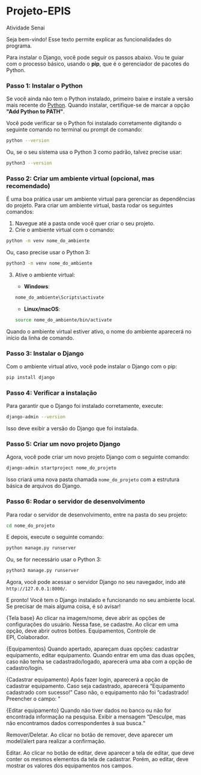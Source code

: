 # Projeto-EPIS
 Atividade Senai
 
Seja bem-vindo! Esse texto permite explicar as funcionalidades do programa.

Para instalar o Django, você pode seguir os passos abaixo. Vou te guiar com o processo básico, usando o **pip**, que é o gerenciador de pacotes do Python.

### Passo 1: Instalar o Python
Se você ainda não tem o Python instalado, primeiro baixe e instale a versão mais recente do [Python](https://www.python.org/downloads/). Quando instalar, certifique-se de marcar a opção **"Add Python to PATH"**.

Você pode verificar se o Python foi instalado corretamente digitando o seguinte comando no terminal ou prompt de comando:

```bash
python --version
```

Ou, se o seu sistema usa o Python 3 como padrão, talvez precise usar:

```bash
python3 --version
```

### Passo 2: Criar um ambiente virtual (opcional, mas recomendado)
É uma boa prática usar um ambiente virtual para gerenciar as dependências do projeto. Para criar um ambiente virtual, basta rodar os seguintes comandos:

1. Navegue até a pasta onde você quer criar o seu projeto.
2. Crie o ambiente virtual com o comando:

```bash
python -m venv nome_do_ambiente
```

Ou, caso precise usar o Python 3:

```bash
python3 -m venv nome_do_ambiente
```

3. Ative o ambiente virtual:

   - **Windows**:

   ```bash
   nome_do_ambiente\Scripts\activate
   ```

   - **Linux/macOS**:

   ```bash
   source nome_do_ambiente/bin/activate
   ```

Quando o ambiente virtual estiver ativo, o nome do ambiente aparecerá no início da linha de comando.

### Passo 3: Instalar o Django
Com o ambiente virtual ativo, você pode instalar o Django com o pip:

```bash
pip install django
```

### Passo 4: Verificar a instalação
Para garantir que o Django foi instalado corretamente, execute:

```bash
django-admin --version
```

Isso deve exibir a versão do Django que foi instalada.

### Passo 5: Criar um novo projeto Django
Agora, você pode criar um novo projeto Django com o seguinte comando:

```bash
django-admin startproject nome_do_projeto
```

Isso criará uma nova pasta chamada `nome_do_projeto` com a estrutura básica de arquivos do Django.

### Passo 6: Rodar o servidor de desenvolvimento
Para rodar o servidor de desenvolvimento, entre na pasta do seu projeto:

```bash
cd nome_do_projeto
```

E depois, execute o seguinte comando:

```bash
python manage.py runserver
```

Ou, se for necessário usar o Python 3:

```bash
python3 manage.py runserver
```

Agora, você pode acessar o servidor Django no seu navegador, indo até `http://127.0.0.1:8000/`.

E pronto! Você tem o Django instalado e funcionando no seu ambiente local. Se precisar de mais alguma coisa, é só avisar!

{Tela base}
Ao clicar na imagem/nome, deve abrir as opções de configurações do usuário. Nessa fase, se cadastre. Ao clicar em uma opção, deve abrir outros botões. Equipamentos, Controle de EPI, Colaborador.

{Equipamentos}
Quando apertado, apareçam duas opções: cadastrar equipamento, editar equipamento. Quando entrar em uma das duas opções, caso não tenha se cadastrado/logado, aparecerá uma aba com a opção de cadastro/login.

{Cadastrar equipamento}
Após fazer login, aparecerá a opção de cadastrar equipamento. Caso seja cadastrado, aparecerá “Equipamento cadastrado com sucesso!” Caso não, o equipamento não foi “cadastrado! Preencher o campo: "

{Editar equipamento}
Quando não tiver dados no banco ou não for encontrada informação na pesquisa. Exibir a mensagem “Desculpe, mas não encontramos dados correspondentes à sua busca.“

Remover/Deletar.
Ao clicar no botão de remover, deve aparecer um model/alert para realizar a confirmação.

Editar.
Ao clicar no botão de editar, deve aparecer a tela de editar, que deve conter os mesmos elementos da tela de cadastrar. Porém, ao editar, deve mostrar os valores dos equipamentos nos campos.
